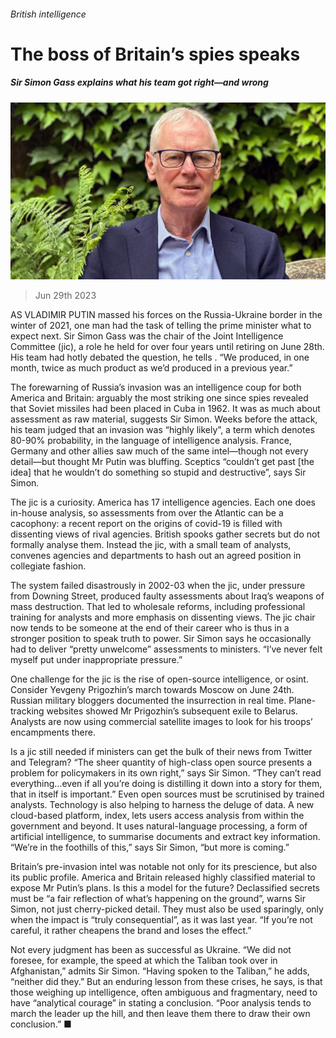 ###### British intelligence

# The boss of Britain’s spies speaks 

##### Sir Simon Gass explains what his team got right—and wrong 

![image](images/20230701_BRP503.jpg) 

> Jun 29th 2023 

AS VLADIMIR PUTIN massed his forces on the Russia-Ukraine border in the winter of 2021, one man had the task of telling the prime minister what to expect next. Sir Simon Gass was the chair of the Joint Intelligence Committee (jic), a role he held for over four years until retiring on June 28th. His team had hotly debated the question, he tells . “We produced, in one month, twice as much product as we’d produced in a previous year.”

The forewarning of Russia’s invasion was an intelligence coup for both America and Britain: arguably the most striking one since spies revealed that Soviet missiles had been placed in Cuba in 1962. It was as much about assessment as raw material, suggests Sir Simon. Weeks before the attack, his team judged that an invasion was “highly likely”, a term which denotes 80-90% probability, in the language of intelligence analysis. France, Germany and other allies saw much of the same intel—though not every detail—but thought Mr Putin was bluffing. Sceptics “couldn’t get past [the idea] that he wouldn’t do something so stupid and destructive”, says Sir Simon. 

The jic is a curiosity. America has 17 intelligence agencies. Each one does in-house analysis, so assessments from over the Atlantic can be a cacophony: a recent report on the origins of covid-19 is filled with dissenting views of rival agencies. British spooks gather secrets but do not formally analyse them. Instead the jic, with a small team of analysts, convenes agencies and departments to hash out an agreed position in collegiate fashion.

The system failed disastrously in 2002-03 when the jic, under pressure from Downing Street, produced faulty assessments about Iraq’s weapons of mass destruction. That led to wholesale reforms, including professional training for analysts and more emphasis on dissenting views. The jic chair now tends to be someone at the end of their career who is thus in a stronger position to speak truth to power. Sir Simon says he occasionally had to deliver “pretty unwelcome” assessments to ministers. “I’ve never felt myself put under inappropriate pressure.”

One challenge for the jic is the rise of open-source intelligence, or osint. Consider Yevgeny Prigozhin’s march towards Moscow on June 24th. Russian military bloggers documented the insurrection in real time. Plane-tracking websites showed Mr Prigozhin’s subsequent exile to Belarus. Analysts are now using commercial satellite images to look for his troops’ encampments there. 

Is a jic still needed if ministers can get the bulk of their news from Twitter and Telegram? “The sheer quantity of high-class open source presents a problem for policymakers in its own right,” says Sir Simon. “They can’t read everything…even if all you’re doing is distilling it down into a story for them, that in itself is important.” Even open sources must be scrutinised by trained analysts. Technology is also helping to harness the deluge of data. A new cloud-based platform, index, lets users access analysis from within the government and beyond. It uses natural-language processing, a form of artificial intelligence, to summarise documents and extract key information. “We’re in the foothills of this,” says Sir Simon, “but more is coming.”

Britain’s pre-invasion intel was notable not only for its prescience, but also its public profile. America and Britain released highly classified material to expose Mr Putin’s plans. Is this a model for the future? Declassified secrets must be “a fair reflection of what’s happening on the ground”, warns Sir Simon, not just cherry-picked detail. They must also be used sparingly, only when the impact is “truly consequential”, as it was last year. “If you’re not careful, it rather cheapens the brand and loses the effect.” 

Not every judgment has been as successful as Ukraine. “We did not foresee, for example, the speed at which the Taliban took over in Afghanistan,” admits Sir Simon. “Having spoken to the Taliban,” he adds, “neither did they.” But an enduring lesson from these crises, he says, is that those weighing up intelligence, often ambiguous and fragmentary, need to have “analytical courage” in stating a conclusion. “Poor analysis tends to march the leader up the hill, and then leave them there to draw their own conclusion.” ■


